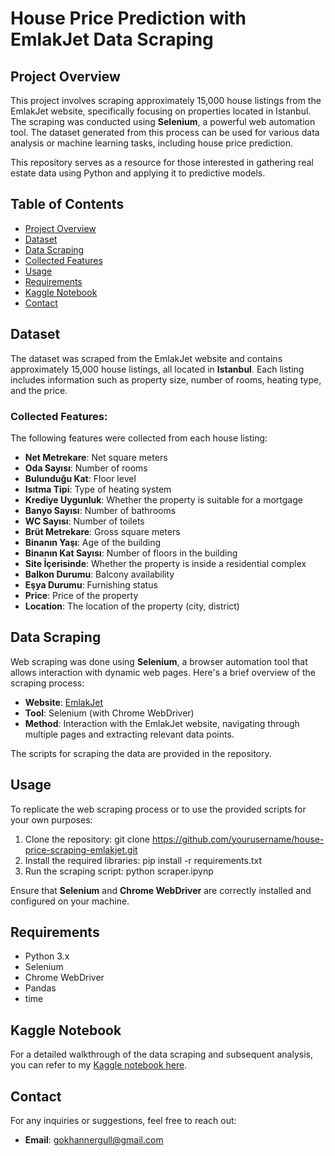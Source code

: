 # House Price Prediction with EmlakJet Data Scraping

## Project Overview
This project involves scraping approximately 15,000 house listings from the EmlakJet website, specifically focusing on properties located in Istanbul. The scraping was conducted using **Selenium**, a powerful web automation tool. The dataset generated from this process can be used for various data analysis or machine learning tasks, including house price prediction.

This repository serves as a resource for those interested in gathering real estate data using Python and applying it to predictive models.

## Table of Contents
- [Project Overview](#project-overview)
- [Dataset](#dataset)
- [Data Scraping](#data-scraping)
- [Collected Features](#collected-features)
- [Usage](#usage)
- [Requirements](#requirements)
- [Kaggle Notebook](#kaggle-notebook)
- [Contact](#contact)

## Dataset
The dataset was scraped from the EmlakJet website and contains approximately 15,000 house listings, all located in **Istanbul**. Each listing includes information such as property size, number of rooms, heating type, and the price.

### Collected Features:
The following features were collected from each house listing:
- **Net Metrekare**: Net square meters
- **Oda Sayısı**: Number of rooms
- **Bulunduğu Kat**: Floor level
- **Isıtma Tipi**: Type of heating system
- **Krediye Uygunluk**: Whether the property is suitable for a mortgage
- **Banyo Sayısı**: Number of bathrooms
- **WC Sayısı**: Number of toilets
- **Brüt Metrekare**: Gross square meters
- **Binanın Yaşı**: Age of the building
- **Binanın Kat Sayısı**: Number of floors in the building
- **Site İçerisinde**: Whether the property is inside a residential complex
- **Balkon Durumu**: Balcony availability
- **Eşya Durumu**: Furnishing status
- **Price**: Price of the property
- **Location**: The location of the property (city, district)

## Data Scraping
Web scraping was done using **Selenium**, a browser automation tool that allows interaction with dynamic web pages. Here's a brief overview of the scraping process:
- **Website**: [EmlakJet](https://www.emlakjet.com/)
- **Tool**: Selenium (with Chrome WebDriver)
- **Method**: Interaction with the EmlakJet website, navigating through multiple pages and extracting relevant data points.

The scripts for scraping the data are provided in the repository.

## Usage
To replicate the web scraping process or to use the provided scripts for your own purposes:
1. Clone the repository:
     git clone https://github.com/yourusername/house-price-scraping-emlakjet.git
2. Install the required libraries:
    pip install -r requirements.txt
3. Run the scraping script:
    python scraper.ipynp


Ensure that **Selenium** and **Chrome WebDriver** are correctly installed and configured on your machine.

## Requirements
- Python 3.x
- Selenium
- Chrome WebDriver
- Pandas
- time

## Kaggle Notebook
For a detailed walkthrough of the data scraping and subsequent analysis, you can refer to my [Kaggle notebook here](https://www.kaggle.com/code/gokhanergul/house-price-prediction-with-emlakjet-data-cleaning).

## Contact
For any inquiries or suggestions, feel free to reach out:
- **Email**: gokhannergull@gmail.com
